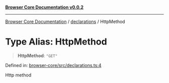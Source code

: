 [**Browser Core Documentation v0.0.2**](../../README.md)

***

[Browser Core Documentation](../../modules.md) / [declarations](../README.md) / HttpMethod

# Type Alias: HttpMethod

> **HttpMethod**: `"GET"`

Defined in: [browser-core/src/declarations.ts:4](https://github.com/stonemjs/browser-core/blob/58b3a039142f6865ef6912ef058985d46f08d508/src/declarations.ts#L4)

Http method
